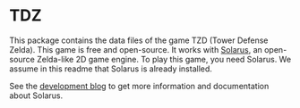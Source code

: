 
# TDZ

This package contains the data files of the game TZD (Tower Defense Zelda).
This game is free and open-source. It works with [Solarus](https://github.com/christopho/solarus),
an open-source Zelda-like 2D game engine.
To play this game, you need Solarus.
We assume in this readme that Solarus is already installed.

See the [development blog](http://www.solarus-games.org) to get more
information and documentation about Solarus.
